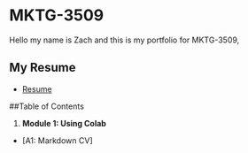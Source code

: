 # MKTG-3509
Hello my name is Zach and this is my portfolio for MKTG-3509, 

## My Resume
- [Resume](https://colab.research.google.com/drive/1VPiXvBqEVtmkEFrwcqHL1xxc-BwrnB0_?authuser=3)

##Table of Contents
1. **Module 1: Using Colab**
- [A1: Markdown CV] 
